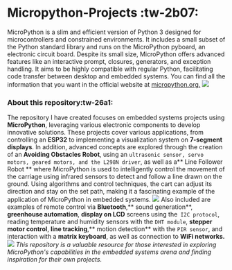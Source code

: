 # Micropython-Projects :tw-2b07:
MicroPython is a slim and efficient version of Python 3 designed for microcontrollers and constrained environments. It includes a small subset of the Python standard library and runs on the MicroPython pyboard, an electronic circuit board. Despite its small size, MicroPython offers advanced features like an interactive prompt, closures, generators, and exception handling. It aims to be highly compatible with regular Python, facilitating code transfer between desktop and embedded systems. You can find all the information that you want in the official website at [micropython.org.](http://https://micropython.org/ "micropython.org.")
![](https://www.esploradores.com/wp-content/uploads/2019/01/micropython_title-900x480.jpg)
### About this repository:tw-26a1:
The repository I have created focuses on embedded systems projects using **MicroPython**, leveraging various electronic components to develop innovative solutions. These projects cover various applications, from controlling an **ESP32** to implementing a visualization system on **7-segment displays**. In addition, advanced concepts are explored through the creation of an **Avoiding Obstacles Robot**, using an `ultrasonic sensor, servo motors, geared motors, and the L298N driver`, as well as a** Line Follower Robot ** where MicroPython is used to intelligently control the movement of the carriage using infrared sensors to detect and follow a line drawn on the ground. Using algorithms and control techniques, the cart can adjust its direction and stay on the set path, making it a fascinating example of the application of MicroPython in embedded systems.
![](https://cdn.shopify.com/s/files/1/0131/0792/0996/products/ModuloESP32-DEVKITV1-30pines-min_2048x2048.png?v=1589134388)
Also included are examples of remote control via **Bluetooth**,** sound generation**, **greenhouse automation**, **display on LCD** screens using the` I2C protocol`, reading temperature and humidity sensors with the `DHT module`, **stepper motor control**, **line tracking**,** motion detection** with the `PIR sensor`, and interaction with a **matrix keyboard**, as well as connection to **WiFi networks.**
![](https://cdn.shopify.com/s/files/1/0020/8027/6524/products/kit_de_16_sensores_para_arduino_y_raspberry_mexico_jalisco_guadalajara_1200x1200.png?v=1593814929)
*This repository is a valuable resource for those interested in exploring MicroPython's capabilities in the embedded systems arena and finding inspiration for their own projects.*

